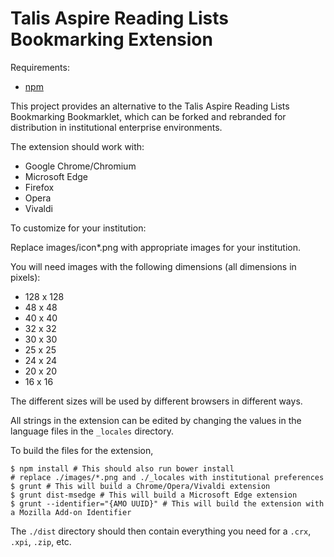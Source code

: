 Talis Aspire Reading Lists Bookmarking Extension
================================================

Requirements:
- [npm](https://www.npmjs.com/)

This project provides an alternative to the Talis Aspire Reading Lists Bookmarking Bookmarklet, 
which can be forked and rebranded for distribution in institutional enterprise environments.

The extension should work with:
- Google Chrome/Chromium
- Microsoft Edge
- Firefox
- Opera
- Vivaldi

To customize for your institution:

Replace images/icon*.png with appropriate images for your institution.

You will need images with the following dimensions (all dimensions in pixels):
- 128 x 128
- 48 x 48
- 40 x 40
- 32 x 32
- 30 x 30
- 25 x 25
- 24 x 24
- 20 x 20
- 16 x 16

The different sizes will be used by different browsers in different ways.

All strings in the extension can be edited by changing the values in the language files in the `_locales` directory.

To build the files for the extension, 
```
$ npm install # This should also run bower install
# replace ./images/*.png and ./_locales with institutional preferences
$ grunt # This will build a Chrome/Opera/Vivaldi extension
$ grunt dist-msedge # This will build a Microsoft Edge extension
$ grunt --identifier="{AMO UUID}" # This will build the extension with a Mozilla Add-on Identifier
```

The `./dist` directory should then contain everything you need for a `.crx`, `.xpi`, `.zip`, etc.